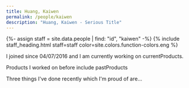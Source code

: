 ```yaml
---
title: Huang, Kaiwen
permalink: /people/kaiwen
description: "Huang, Kaiwen - Serious Title"
---
```


{%- assign staff = site.data.people | find: "id", "kaiwen" -%}
{% include staff_heading.html staff=staff color=site.colors.function-colors.eng %}

<p>I joined since 04/07/2016 and I am currently working on currentProducts.</p>

<p>Products I worked on before include pastProducts</p>

<p>Three things I've done recently which I'm proud of are...</p>

